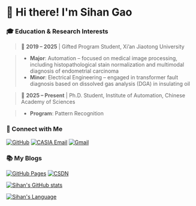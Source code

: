 # 👋 Hi there! I'm Sihan Gao  

### 🎓 Education & Research Interests   

> 📌 **2019 – 2025** | Gifted Program Student, Xi’an Jiaotong University  

>    -  **Major**: Automation – focused on medical image processing, including histopathological stain normalization and multimodal diagnosis of endometrial carcinoma 
>    -  **Minor**: Electrical Engineering – engaged in transformer fault diagnosis based on dissolved gas analysis (DGA) in insulating oil

> 📌 **2025 – Present** | Ph.D. Student, Institute of Automation, Chinese Academy of Sciences  

>    -  **Program**: Pattern Recognition    

### 🌟 Connect with Me   
[![GitHub](https://img.shields.io/badge/GitHub-000000?style=flat-square&logo=github&logoColor=white)](https://github.com/Sihan0229) [![CASIA Email](https://img.shields.io/badge/CASIA%20Email-0057B7?style=flat-square&logo=gmail&logoColor=white)](mailto:gaosihan2025@ia.ac.cn)   [![Gmail](https://img.shields.io/badge/Gmail-006400?style=flat-square&logo=gmail&logoColor=white)](mailto:sihangao2004@gmail.com)   

### 📚 My Blogs   
[![GitHub Pages](https://img.shields.io/badge/GitHub%20Blog-24292F?style=flat-square&logo=github&logoColor=white)](https://sihan0229.github.io/)  [![CSDN](https://img.shields.io/badge/CSDN-BF0A30?style=flat-square&logo=csdn&logoColor=white)](https://blog.csdn.net/GabrielleGao?spm=1010.2135.3001.5343) 

[![Sihan's GitHub stats](https://github-readme-stats-git-masterrstaa-rickstaa.vercel.app/api?username=Sihan0229&show_icons=true&include_all_commits=true&locale=en&hide_border=true&border_radius=25%&theme=default&hide=contribs&title_color=006400&text_color=006400&icon_color=006400)](https://github.com/anuraghazra/github-readme-stats#gh-light-mode-only)

[![Sihan's Language](https://github-readme-stats-be24.vercel.app/api/top-langs/?username=Sihan0229&langs_count=10&theme=default&count_private=true&hide_border=true&layout=compact&count_weight=0.5&title_color=006400&text_color=006400&icon_color=006400)](https://github.com/anuraghazra/github-readme-stats) 
